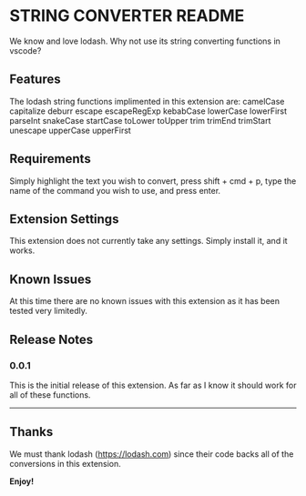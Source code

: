 # STRING CONVERTER README

We know and love lodash. Why not use its string converting functions in vscode?

## Features

The lodash string functions implimented in this extension are:
camelCase
capitalize
deburr
escape
escapeRegExp
kebabCase
lowerCase
lowerFirst
parseInt
snakeCase
startCase
toLower
toUpper
trim
trimEnd
trimStart
unescape
upperCase
upperFirst

## Requirements

Simply highlight the text you wish to convert, press shift + cmd + p, type the name of the command you wish to use, and press enter.

## Extension Settings

This extension does not currently take any settings. Simply install it, and it works.

## Known Issues

At this time there are no known issues with this extension as it has been tested very limitedly.

## Release Notes

### 0.0.1

This is the initial release of this extension. As far as I know it should work for all of these functions.

-----------------------------------------------------------------------------------------------------------

## Thanks

We must thank lodash (https://lodash.com) since their code backs all of the conversions in this extension.

**Enjoy!**
